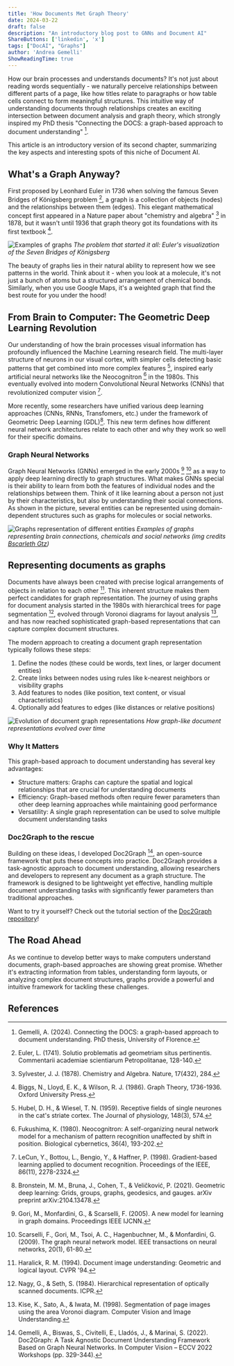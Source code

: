 ```yaml
---
title: 'How Documents Met Graph Theory'
date: 2024-03-22
draft: false
description: "An introductory blog post to GNNs and Document AI"
ShareButtons: ['linkedin', 'x']
tags: ["DocAI", "Graphs"]
author: 'Andrea Gemelli'
ShowReadingTime: true
---
```


How our brain processes and understands documents? It's not just about reading words sequentially - we naturally perceive relationships between different parts of a page, like how titles relate to paragraphs or how table cells connect to form meaningful structures. This intuitive way of understanding documents through relationships creates an exciting intersection between document analysis and graph theory, which strongly inspired my PhD thesis "Connecting the DOCS: a graph-based approach to document understanding" [^0].

This article is an introductory version of its second chapter, summarizing the key aspects and interesting spots of this niche of Document AI.

## What's a Graph Anyway?

First proposed by Leonhard Euler in 1736 when solving the famous Seven Bridges of Königsberg problem [^1], a graph is a collection of objects (nodes) and the relationships between them (edges). This elegant mathematical concept first appeared in a Nature paper about "chemistry and algebra" [^2] in 1878, but it wasn't until 1936 that graph theory got its foundations with its first textbook [^3].

![Examples of graphs](https://kidscodecs.com/wp-content/uploads/2013/11/puzzles-7-bridges-map-euler.jpg)
*The problem that started it all: Euler's visualization of the Seven Bridges of Königsberg*

The beauty of graphs lies in their natural ability to represent how we see patterns in the world. Think about it - when you look at a molecule, it's not just a bunch of atoms but a structured arrangement of chemical bonds. Similarly, when you use Google Maps, it's a weighted graph that find the best route for you under the hood!

## From Brain to Computer: The Geometric Deep Learning Revolution

Our understanding of how the brain processes visual information has profoundly influenced the Machine Learning research field. The multi-layer structure of neurons in our visual cortex, with simpler cells detecting basic patterns that get combined into more complex features [^4], inspired early artificial neural networks like the Neocognitron [^5] in the 1980s. This eventually evolved into modern Convolutional Neural Networks (CNNs) that revolutionized computer vision [^6].

More recently, some researchers have unified various deep learning approaches (CNNs, RNNs, Transfomers, etc.) under the framework of Geometric Deep Learning (GDL)[^7]. This new term defines how different neural network architectures relate to each other and why they work so well for their specific domains.

### Graph Neural Networks

Graph Neural Networks (GNNs) emerged in the early 2000s [^8] [^9] as a way to apply deep learning directly to graph structures. What makes GNNs special is their ability to learn from both the features of individual nodes and the relationships between them. Think of it like learning about a person not just by their characteristics, but also by understanding their social connections. As shown in the picture, several entities can be represented using domain-dependent structures such as graphs for molecules or social networks.

![Graphs representation of different entities](https://miro.medium.com/v2/resize:fit:1029/1*txzoFgR0XvAy4PpIgbUyvQ.png)
*Examples of graphs representing brain connections, chemicals and social networks (img credits [Bscarleth Gtz](https://medium.com/@bscarleth.gtz/introduction-to-graph-neural-networks-an-illustrated-guide-c3f19da2ba39))*


## Representing documents as graphs

Documents have always been created with precise logical arrangements of objects in relation to each other [^10]. This inherent structure makes them perfect candidates for graph representation. The journey of using graphs for document analysis started in the 1980s with hierarchical trees for page segmentation [^11], evolved through Voronoi diagrams for layout analysis [^12], and has now reached sophisticated graph-based representations that can capture complex document structures.

The modern approach to creating a document graph representation typically follows these steps:

1. Define the nodes (these could be words, text lines, or larger document entities)
2. Create links between nodes using rules like k-nearest neighbors or visibility graphs
3. Add features to nodes (like position, text content, or visual characteristics)
4. Optionally add features to edges (like distances or relative positions)

![Evolution of document graph representations](images/timeline.jpg)
*How graph-like document representations evolved over time*

### Why It Matters

This graph-based approach to document understanding has several key advantages:

- Structure matters: Graphs can capture the spatial and logical relationships that are crucial for understanding documents
- Efficiency: Graph-based methods often require fewer parameters than other deep learning approaches while maintaining good performance
- Versatility: A single graph representation can be used to solve multiple document understanding tasks

### Doc2Graph to the rescue

Building on these ideas, I developed Doc2Graph [^13], an open-source framework that puts these concepts into practice. Doc2Graph provides a task-agnostic approach to document understanding, allowing researchers and developers to represent any document as a graph structure. The framework is designed to be lightweight yet effective, handling multiple document understanding tasks with significantly fewer parameters than traditional approaches.

Want to try it yourself? Check out the tutorial section of the [Doc2Graph repository](https://github.com/andreagemelli/doc2graph)!

## The Road Ahead

As we continue to develop better ways to make computers understand documents, graph-based approaches are showing great promise. Whether it's extracting information from tables, understanding form layouts, or analyzing complex document structures, graphs provide a powerful and intuitive framework for tackling these challenges.

## References

[^0]: Gemelli, A. (2024). Connecting the DOCS: a graph-based approach to document understanding. PhD thesis, University of Florence.
[^1]: Euler, L. (1741). Solutio problematis ad geometriam situs pertinentis. Commentarii academiae scientiarum Petropolitanae, 128-140.
[^2]: Sylvester, J. J. (1878). Chemistry and Algebra. Nature, 17(432), 284.
[^3]: Biggs, N., Lloyd, E. K., & Wilson, R. J. (1986). Graph Theory, 1736-1936. Oxford University Press.
[^4]: Hubel, D. H., & Wiesel, T. N. (1959). Receptive fields of single neurones in the cat's striate cortex. The Journal of physiology, 148(3), 574.
[^5]: Fukushima, K. (1980). Neocognitron: A self-organizing neural network model for a mechanism of pattern recognition unaffected by shift in position. Biological cybernetics, 36(4), 193-202.
[^6]: LeCun, Y., Bottou, L., Bengio, Y., & Haffner, P. (1998). Gradient-based learning applied to document recognition. Proceedings of the IEEE, 86(11), 2278-2324.
[^7]: Bronstein, M. M., Bruna, J., Cohen, T., & Veličković, P. (2021). Geometric deep learning: Grids, groups, graphs, geodesics, and gauges. arXiv preprint arXiv:2104.13478.
[^8]: Gori, M., Monfardini, G., & Scarselli, F. (2005). A new model for learning in graph domains. Proceedings IEEE IJCNN.
[^9]: Scarselli, F., Gori, M., Tsoi, A. C., Hagenbuchner, M., & Monfardini, G. (2009). The graph neural network model. IEEE transactions on neural networks, 20(1), 61-80.
[^10]: Haralick, R. M. (1994). Document image understanding: Geometric and logical layout. CVPR '94.
[^11]: Nagy, G., & Seth, S. (1984). Hierarchical representation of optically scanned documents. ICPR.
[^12]: Kise, K., Sato, A., & Iwata, M. (1998). Segmentation of page images using the area Voronoi diagram. Computer Vision and Image Understanding.
[^13]: Gemelli, A., Biswas, S., Civitelli, E., Lladós, J., & Marinai, S. (2022). Doc2Graph: A Task Agnostic Document Understanding Framework Based on Graph Neural Networks. In Computer Vision – ECCV 2022 Workshops (pp. 329-344).
